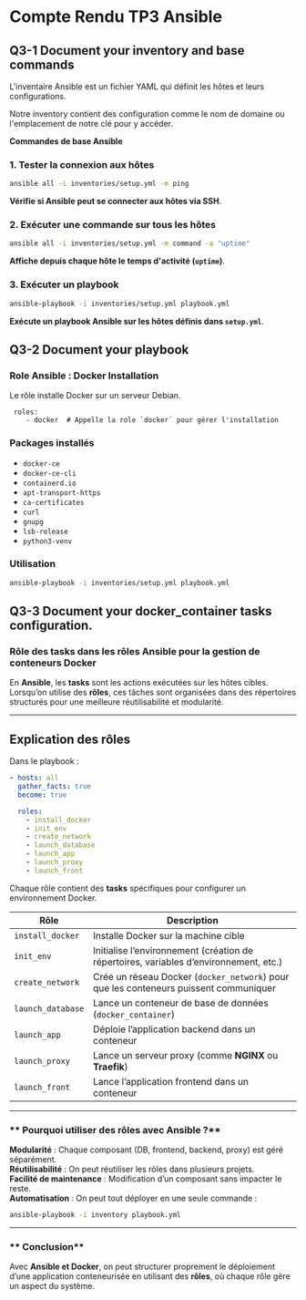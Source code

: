 # Compte Rendu TP3 Ansible

  

## Q3-1 Document your inventory and base commands 

L'inventaire Ansible est un fichier YAML qui définit les hôtes et leurs configurations. 

Notre inventory contient des configuration comme le nom de domaine ou l'emplacement de notre clé pour y accéder.


**Commandes de base Ansible**  

### **1. Tester la connexion aux hôtes**
```bash
ansible all -i inventories/setup.yml -m ping
```
**Vérifie si Ansible peut se connecter aux hôtes via SSH**.  

### **2. Exécuter une commande sur tous les hôtes**
```bash
ansible all -i inventories/setup.yml -m command -a "uptime"
```
**Affiche depuis chaque hôte le temps d'activité (`uptime`)**.  

### **3. Exécuter un playbook**
```bash
ansible-playbook -i inventories/setup.yml playbook.yml
```
**Exécute un playbook Ansible sur les hôtes définis dans `setup.yml`**.  

## Q3-2 Document your playbook

### Role Ansible : Docker Installation

Le rôle installe Docker sur un serveur Debian.

```
 roles:
    - docker  # Appelle la role `docker` pour gérer l'installation
```

### Packages installés
- `docker-ce`
- `docker-ce-cli`
- `containerd.io`
- `apt-transport-https`
- `ca-certificates`
- `curl`
- `gnupg`
- `lsb-release`
- `python3-venv`

### Utilisation
```bash
ansible-playbook -i inventories/setup.yml playbook.yml
```

## Q3-3 Document your docker_container tasks configuration.

### **Rôle des tasks dans les rôles Ansible pour la gestion de conteneurs Docker**  

En **Ansible**, les **tasks** sont les actions exécutées sur les hôtes cibles. Lorsqu’on utilise des **rôles**, ces tâches sont organisées dans des répertoires structurés pour une meilleure réutilisabilité et modularité.  

---

## **Explication des rôles**
Dans le playbook :
```yaml
- hosts: all
  gather_facts: true
  become: true

  roles:
    - install_docker
    - init_env
    - create_network
    - launch_database
    - launch_app
    - launch_proxy
    - launch_front
```
Chaque rôle contient des **tasks** spécifiques pour configurer un environnement Docker.

| **Rôle**               | **Description** |
|------------------------|----------------|
| `install_docker`       | Installe Docker sur la machine cible |
| `init_env`             | Initialise l’environnement (création de répertoires, variables d’environnement, etc.) |
| `create_network`       | Crée un réseau Docker (`docker_network`) pour que les conteneurs puissent communiquer |
| `launch_database`      | Lance un conteneur de base de données (`docker_container`) |
| `launch_app`           | Déploie l’application backend dans un conteneur |
| `launch_proxy`         | Lance un serveur proxy (comme **NGINX** ou **Traefik**) |
| `launch_front`         | Lance l’application frontend dans un conteneur |

---


### ** Pourquoi utiliser des rôles avec Ansible ?**
**Modularité** : Chaque composant (DB, frontend, backend, proxy) est géré séparément.  
**Réutilisabilité** : On peut réutiliser les rôles dans plusieurs projets.  
**Facilité de maintenance** : Modification d’un composant sans impacter le reste.  
**Automatisation** : On peut tout déployer en une seule commande :  
```sh
ansible-playbook -i inventory playbook.yml
```

---

### ** Conclusion**
Avec **Ansible et Docker**, on peut structurer proprement le déploiement d’une application conteneurisée en utilisant des **rôles**, où chaque rôle gère un aspect du système.
